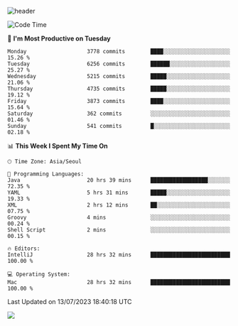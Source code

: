 ![header](https://capsule-render.vercel.app/api?type=Egg&color=timeAuto&height=300&section=header&text=PoPo&fontSize=90&animation=fadeIn)

  <!--START_SECTION:waka-->
![Code Time](http://img.shields.io/badge/Code%20Time-1%2C021%20hrs%2024%20mins-blue)

📅 **I'm Most Productive on Tuesday** 

```text
Monday                   3778 commits        ████░░░░░░░░░░░░░░░░░░░░░   15.26 % 
Tuesday                  6256 commits        ██████░░░░░░░░░░░░░░░░░░░   25.27 % 
Wednesday                5215 commits        █████░░░░░░░░░░░░░░░░░░░░   21.06 % 
Thursday                 4735 commits        █████░░░░░░░░░░░░░░░░░░░░   19.12 % 
Friday                   3873 commits        ████░░░░░░░░░░░░░░░░░░░░░   15.64 % 
Saturday                 362 commits         ░░░░░░░░░░░░░░░░░░░░░░░░░   01.46 % 
Sunday                   541 commits         █░░░░░░░░░░░░░░░░░░░░░░░░   02.18 % 
```


📊 **This Week I Spent My Time On** 

```text
🕑︎ Time Zone: Asia/Seoul

💬 Programming Languages: 
Java                     20 hrs 39 mins      ██████████████████░░░░░░░   72.35 % 
YAML                     5 hrs 31 mins       █████░░░░░░░░░░░░░░░░░░░░   19.33 % 
XML                      2 hrs 12 mins       ██░░░░░░░░░░░░░░░░░░░░░░░   07.75 % 
Groovy                   4 mins              ░░░░░░░░░░░░░░░░░░░░░░░░░   00.24 % 
Shell Script             2 mins              ░░░░░░░░░░░░░░░░░░░░░░░░░   00.15 % 

🔥 Editors: 
IntelliJ                 28 hrs 32 mins      █████████████████████████   100.00 % 

💻 Operating System: 
Mac                      28 hrs 32 mins      █████████████████████████   100.00 % 
```


 Last Updated on 13/07/2023 18:40:18 UTC
<!--END_SECTION:waka-->



<img src="https://capsule-render.vercel.app/api?type=Egg&color=timeAuto&height=300&section=footer&text=PoPo&fontSize=90&animation=fadeIn&reversal=true" />
